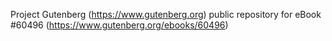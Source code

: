 Project Gutenberg (https://www.gutenberg.org) public repository for eBook #60496 (https://www.gutenberg.org/ebooks/60496)
